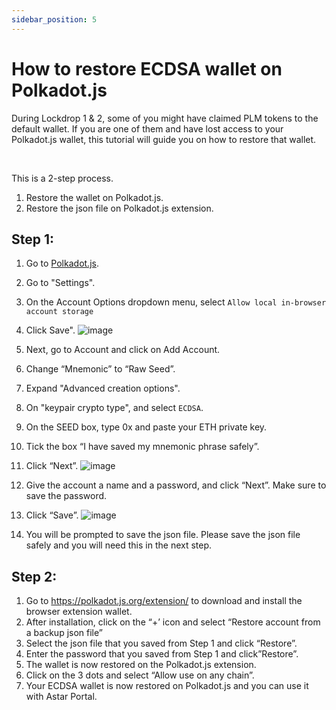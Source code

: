 ```yaml
---
sidebar_position: 5
---
```


# How to restore ECDSA wallet on Polkadot.js

During Lockdrop 1 & 2, some of you might have claimed PLM tokens to the default wallet. If you are one of them and have lost access to your Polkadot.js wallet, this tutorial will guide you on how to restore that wallet.

<br />

This is a 2-step process.
1. Restore the wallet on Polkadot.js.
2. Restore the json file on Polkadot.js extension.

## Step 1:
1. Go to [Polkadot.js](https://polkadot.js.org/apps/#/settings).
2. Go to "Settings".
3. On the Account Options dropdown menu, select `Allow local in-browser account storage`
4. Click Save".
![image](https://user-images.githubusercontent.com/37278708/214497161-f31e7685-f090-4e4c-806e-6a47bf18e48f.png)

6. Next, go to Account and click on Add Account.
7. Change “Mnemonic” to “Raw Seed”.
8. Expand "Advanced creation options".
9. On "keypair crypto type", and select `ECDSA`.
10. On the SEED box, type 0x and paste your ETH private key.
11. Tick the box “I have saved my mnemonic phrase safely”.
12. Click “Next”.
![image](https://user-images.githubusercontent.com/37278708/214499043-aacc13c5-8e31-4a91-8384-e943169011a6.png)

12. Give the account a name and a password, and click “Next”. Make sure to save the password.
13. Click “Save”.
![image](https://user-images.githubusercontent.com/37278708/214498123-dab270e0-9534-410f-8115-e254ac707041.png)

14. You will be prompted to save the json file. Please save the json file safely and you will need this in the next step.

## Step 2:
1. Go to https://polkadot.js.org/extension/ to download and install the browser extension wallet.
2. After installation, click on the “+’ icon and select “Restore account from a backup json file”
3. Select the json file that you saved from Step 1 and click “Restore”.
4. Enter the password that you saved from Step 1 and click”Restore”.
5. The wallet is now restored on the Polkadot.js extension.
6. Click on the 3 dots and select “Allow use on any chain”.
7. Your ECDSA wallet is now restored on Polkadot.js and you can use it with Astar Portal.

